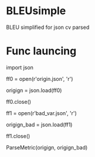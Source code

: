# BLEUsimple
BLEU simplified for json cv parsed

# Func launcing

import json

ff0 = open(r'origin.json', 'r')

origign = json.load(ff0)

ff0.close()

ff1 = open(r'bad_var.json', 'r')

origign_bad = json.load(ff1)

ff1.close()


ParseMetric(origign, origign_bad)
